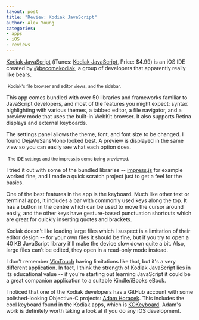 ```yaml
---
layout: post
title: "Review: Kodiak JavaScript"
author: Alex Young
categories:
- apps
- iOS
- reviews
---
```


[Kodiak JavaScript](http://www.becomekodiak.com/kodiak-javascript.html) (iTunes: [Kodiak JavaScript](https://itunes.apple.com/app/kodiak-javascript/id658323781?mt=8), Price: $4.99) is an iOS IDE created by [@becomekodiak](https://twitter.com/becomekodiak), a group of developers that apparently really like bears.

<div class="image">
  <img alt="" src="/images/posts/kodiak-header.png" />
  <small>Kodiak's file browser and editor views, and the sidebar.</small>
</div>

This app comes bundled with over 50 libraries and frameworks familiar to JavaScript developers, and most of the features you might expect: syntax highlighting with various themes, a tabbed editor, a file navigator, and a preview mode that uses the built-in WebKit browser.  It also supports Retina displays and external keyboards.

The settings panel allows the theme, font, and font size to be changed.  I found DejaVuSansMono looked best.  A preview is displayed in the same view so you can easily see what each option does.

<div class="image">
  <img alt="" src="/images/posts/kodiak-body.png" />
  <small>The IDE settings and the impress.js demo being previewed.</small>
</div>

I tried it out with some of the bundled libraries -- [impress.js](http://bartaz.github.io/impress.js/) for example worked fine, and I made a quick scratch project just to get a feel for the basics.

One of the best features in the app is the keyboard.  Much like other text or terminal apps, it includes a bar with commonly used keys along the top.  It has a button in the centre which can be used to move the cursor around easily, and the other keys have gesture-based punctuation shortcuts which are great for quickly inserting quotes and brackets.

Kodiak doesn't like loading large files which I suspect is a limitation of their editor design -- for your own files it should be fine, but if you try to open a 40 KB JavaScript library it'll make the device slow down quite a bit.  Also, large files can't be edited, they open in a read-only mode instead.

I don't remember [VimTouch](https://play.google.com/store/apps/details?id=net.momodalo.app.vimtouch.fullruntime) having limitations like that, but it's a very different application.  In fact, I think the strength of Kodiak JavaScript lies in its educational value -- if you're starting out learning JavaScript it could be a great companion application to a suitable Kindle/iBooks eBook.

I noticed that one of the Kodiak developers has a GitHub account with some polished-looking Objective-C projects: [Adam Horacek](https://github.com/adamhoracek/).  This includes the cool keyboard found in the Kodiak apps, which is [KOKeyboard](https://github.com/adamhoracek/KOKeyboard).  Adam's work is definitely worth taking a look at if you do any iOS development.
